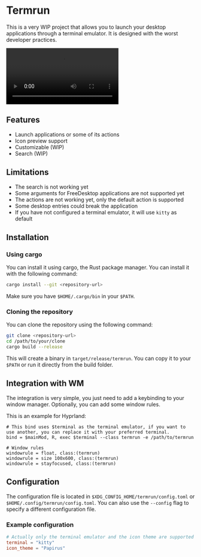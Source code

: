 # Termrun

This is a very WIP project that allows you to launch your desktop applications through a terminal emulator. It is designed with the worst developer practices.

![termrun](media/termrun-showcase.mp4)

## Features
- Launch applications or some of its actions
- Icon preview support
- Customizable (WIP)
- Search (WIP)
  
## Limitations
- The search is not working yet
- Some arguments for FreeDesktop applications are not supported yet
- The actions are not working yet, only the default action is supported
- Some desktop entries could break the application
- If you have not configured a terminal emulator, it will use `kitty` as default

## Installation

### Using cargo
You can install it using cargo, the Rust package manager. You can install it with the following command:

```bash
cargo install --git <repository-url>
```

Make sure you have `$HOME/.cargo/bin` in your `$PATH`. 


### Cloning the repository
You can clone the repository using the following command:    
```bash
git clone <repository-url>
cd /path/to/your/clone
cargo build --release
```

This will create a binary in `target/release/termrun`. You can copy it to your `$PATH` or run it directly from the build folder.

## Integration with WM
The integration is very simple, you just need to add a keybinding to your window manager. Optionally, you can add some window rules.

This is an example for Hyprland:

```hyprlang
# This bind uses $terminal as the terminal emulator, if you want to use another, you can replace it with your preferred terminal.
bind = $mainMod, R, exec $terminal --class termrun -e /path/to/termrun

# Window rules
windowrule = float, class:(termrun)
windowrule = size 100x600, class:(termrun)
windowrule = stayfocused, class:(termrun)
```

## Configuration
The configuration file is located in `$XDG_CONFIG_HOME/termrun/config.toml` or `$HOME/.config/termrun/config.toml`. You can also use the `--config` flag to specify a different configuration file.

### Example configuration
```toml
# Actually only the terminal emulator and the icon theme are supported
terminal = "kitty"
icon_theme = "Papirus"
```
